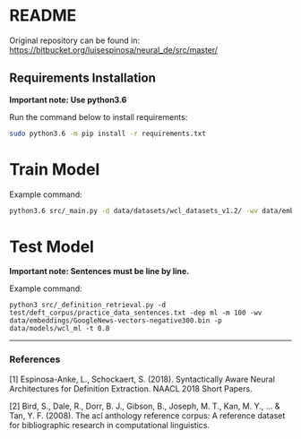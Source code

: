 # README

Original repository can be found in: \
https://bitbucket.org/luisespinosa/neural_de/src/master/

## Requirements Installation

**Important note: Use python3.6**

Run the command below to install requirements:

```bash
sudo python3.6 -m pip install -r requirements.txt
```

# Train Model

Example command:

```bash
python3.6 src/_main.py -d data/datasets/wcl_datasets_v1.2/ -wv data/embeddings/GoogleNews-vectors-negative300.bin -dep ml
```

# Test Model #

**Important note: Sentences must be line by line.**

Example command:

```python3 src/_definition_retrieval.py -d test/deft_corpus/practice_data_sentences.txt -dep ml -m 100 -wv data/embeddings/GoogleNews-vectors-negative300.bin -p data/models/wcl_ml -t 0.8```

---

### References

[1] Espinosa-Anke, L., Schockaert, S. (2018). Syntactically Aware Neural Architectures for Definition Extraction. NAACL 2018 Short Papers.

[2] Bird, S., Dale, R., Dorr, B. J., Gibson, B., Joseph, M. T., Kan, M. Y., ... & Tan, Y. F. (2008). The acl anthology reference corpus: A reference dataset for bibliographic research in computational linguistics.
